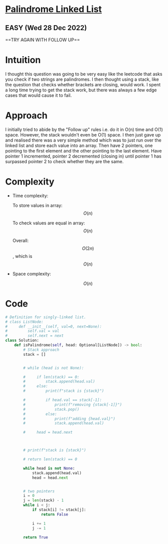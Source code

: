 # [Palindrome Linked List](https://leetcode.com/problems/palindrome-linked-list/)

## EASY (Wed 28 Dec 2022)

==TRY AGAIN WITH FOLLOW UP==

# Intuition

<!-- Describe your first thoughts on how to solve this problem. -->

I thought this question was going to be very easy like the leetcode that asks you check if two strings are palindromes. I then thought using a stack, like the question that checks whether brackets are closing, would work. I spent a long time trying to get the stack work, but there was always a few edge cases that would cause it to fail.

# Approach

<!-- Describe your approach to solving the problem. -->

I initially tried to abide by the "Follow up" rules i.e. do it in O(n) time and O(1) space. However, the stack wouldn't even be O(1) space. I then just gave up and realised there was a very simple method which was to just run over the linked list and store each value into an array. Then have 2 pointers, one pointing to the first element and the other pointing to the last element. Have pointer 1 incremented, pointer 2 decremented (closing in) until pointer 1 has surpassed pointer 2 to check whether they are the same.

# Complexity

- Time complexity:
  <!-- Add your time complexity here, e.g. $$O(n)$$ -->

  To store values in array:
  $$O(n)$$

  To check values are equal in array:
  $$O(n)$$

  Overall: $$O(2n)$$, which is $$O(n)$$

- Space complexity:
  <!-- Add your space complexity here, e.g. $$O(n)$$ -->
  $$O(n)$$

# Code

```py
# Definition for singly-linked list.
# class ListNode:
#     def __init__(self, val=0, next=None):
#         self.val = val
#         self.next = next
class Solution:
    def isPalindrome(self, head: Optional[ListNode]) -> bool:
        # Stack approach
        stack = []


        # while (head is not None):

        #     if len(stack) == 0:
        #         stack.append(head.val)
        #     else:
        #         print(f"stack is {stack}")

        #         if head.val == stack[-1]:
        #             print(f"removing {stack[-1]}")
        #             stack.pop()
        #         else:
        #             print(f"adding {head.val}")
        #             stack.append(head.val)

        #     head = head.next



        # print(f"stack is {stack}")

        # return len(stack) == 0

        while head is not None:
            stack.append(head.val)
            head = head.next


        # two pointers
        i = 0
        j = len(stack) - 1
        while i < j:
            if stack[i] != stack[j]:
                return False

            i += 1
            j -= 1

        return True

```
